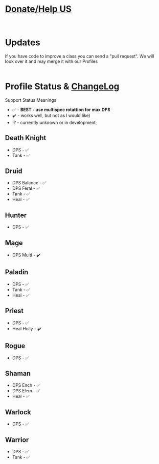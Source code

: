 # [Donate/Help US](https://github.com/darhanger/PQR-HWoW/wiki/Donate)
<br>

# Updates
If you have code to improve a class you can send a "pull request". We will look over it and may merge it with our Profiles
<br>
<br>
# Profile Status & [ChangeLog](https://github.com/darhanger/PQR-HWoW/wiki/ChangeLog)
Support Status Meanings 
<br>
+ ✅ - **BEST - use multispec rotattion for max DPS**
+ ✔️ - works well, but not as I would like)
+ ⁉️ - currently unknown or in development;

## Death Knight
+ DPS - ✅
+ Tank - ✅

## Druid
+ DPS Balance - ✅
+ DPS Feral - ✅
+ Tank - ✅
+ Heal - ✅

## Hunter
+ DPS - ✅

## Mage
+ DPS Multi - ✔️

## Paladin
+ DPS - ✅
+ Tank - ✅
+ Heal - ✅

## Priest
+ DPS - ✅
+ Heal Holly - ✔️

## Rogue
+ DPS - ✅

## Shaman
+ DPS Ench - ✅ 
+ DPS Elem - ✅
+ Heal - ✅

## Warlock
- DPS - ✅

## Warrior
+ DPS - ✅
+ Tank - ✅
